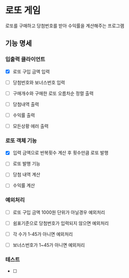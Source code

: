 # 로또 게임

로또를 구매하고 당첨번호를 받아 수익률을 계산해주는 프로그램

## 기능 명세

### 입출력 클라이언트
- [X] 로또 구입 금액 입력
- [ ] 당첨번호와 보너스번호 입력
- [ ] 구매개수와 구매한 로또 오름차순 정렬 출력
- [ ] 당첨내역 출력
- [ ] 수익률 출력
- [ ] 모든상황 에러 출력


### 로또 객체 기능
- [X] 입력 금액으로 반복횟수 계산 후 횟수만큼 로또 발행
- [ ] 로또 발행 기능
- [ ] 당첨 내역 계산
- [ ] 수익률 계산


### 예외처리
- [ ] 로또 구입 금액 1000원 단위가 아닐경우 예외처리
- [ ] 쉼표기준으로 당첨번호가 입력되지 않으면 예외처리
- [ ] 각 수가 1-45가 아니면 예외처리
- [ ] 보너스번호가 1~45가 아니면 예외처리


### 테스트
- [ ] 